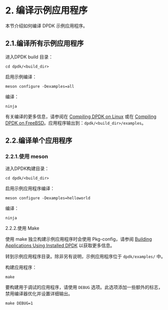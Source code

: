 
# 2. 编译示例应用程序

本节介绍如何编译 DPDK 示例应用程序。

## 2.1.编译所有示例应用程序

进入DPDK build 目录：
```
cd dpdk/<build_dir>
```

启用示例编译：
```
meson configure -Dexamples=all
```

编译：
```
ninja
```

有关编译的更多信息，请参阅在 [Compiling DPDK on Linux](https://doc.dpdk.org/guides/linux_gsg/build_dpdk.html#linux-gsg-compiling-dpdk) 或在 [Compiling DPDK on FreeBSD](https://doc.dpdk.org/guides/freebsd_gsg/build_dpdk.html#building-from-source)。应用程序输出到：`dpdk/<build_dir>/examples`。

## 2.2.编译单个应用程序

### 2.2.1.使用 meson

进入DPDK构建目录：
```
cd dpdk/<build_dir>
```

启用示例应用程序编译：
```
meson configure -Dexamples=helloworld
```

编译：
```
ninja
```

2.2.2.使用 Make

使用 make 独立构建示例应用程序时会使用 Pkg-config，请参阅 [Building Applications Using Installed DPDK](https://doc.dpdk.org/guides/linux_gsg/build_dpdk.html#building-app-using-installed-dpdk) 以获取更多信息。

转到示例应用程序目录。除非另有说明，示例应用程序位于 `dpdk/examples/` 中。

构建应用程序：
```
make
```

要构建用于调试的应用程序，请使用 `DEBUG` 选项。此选项添加一些额外的标志，禁用编译器优化并设置详细输出。

```
make DEBUG=1
```